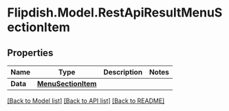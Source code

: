 # Flipdish.Model.RestApiResultMenuSectionItem
## Properties

Name | Type | Description | Notes
------------ | ------------- | ------------- | -------------
**Data** | [**MenuSectionItem**](MenuSectionItem.md) |  | 

[[Back to Model list]](../README.md#documentation-for-models) [[Back to API list]](../README.md#documentation-for-api-endpoints) [[Back to README]](../README.md)

